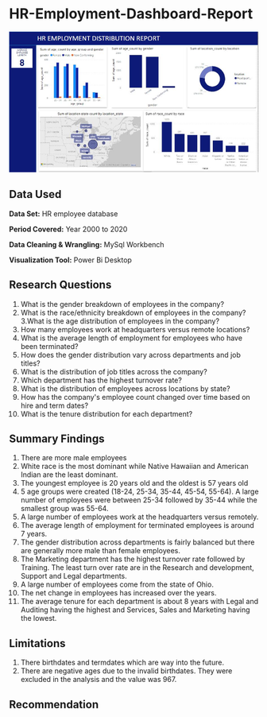 # HR-Employment-Dashboard-Report

![HR Employeed EDA dashboard screeshot](https://github.com/walex008/HR-Employment-Dashboard-Report/blob/main/HR%20report%20screenshot.JPG)

## Data Used
 **Data Set:** HR employee database

 **Period Covered:** Year 2000 to 2020

 **Data Cleaning & Wrangling:** MySql Workbench

 **Visualization Tool:** Power Bi Desktop

 ## Research Questions
   1. What is the gender breakdown of employees in the company?
   2. What is the race/ethnicity breakdown of employees in the company?
   3.What is the age distribution of employees in the company?
   4. How many employees work at headquarters versus remote locations?
   5. What is the average length of employment for employees who have been terminated?
   6. How does the gender distribution vary across departments and job titles?
   7. What is the distribution of job titles across the company?
   8. Which department has the highest turnover rate?
   9. What is the distribution of employees across locations by state?
   10. How has the company's employee count changed over time based on hire and term dates?
   11. What is the tenure distribution for each department?

## Summary Findings

  1.	There are more male employees
  2.	White race is the most dominant while Native Hawaiian and American Indian are the least dominant.
  3.	The youngest employee is 20 years old and the oldest is 57 years old
  4.	5 age groups were created (18-24, 25-34, 35-44, 45-54, 55-64). A large number of employees were between 25-34 followed by 35-44 while the smallest group was 55-64.
  5.	A large number of employees work at the headquarters versus remotely.
  6.	The average length of employment for terminated employees is around 7 years.
  7.	The gender distribution across departments is fairly balanced but there are generally more male than female employees.
  8.	The Marketing department has the highest turnover rate followed by Training. The least turn over rate are in the Research and development, Support and Legal departments.
  9.	A large number of employees come from the state of Ohio.
  10.	The net change in employees has increased over the years.
  11.	The average tenure for each department is about 8 years with Legal and Auditing having the highest and Services, Sales and Marketing having the lowest.

## Limitations

  1. There birthdates and termdates which are way into the future.
  2. There are negative ages  due to the invalid birthdates. They were excluded in the analysis and the value was 967.

## Recommendation

